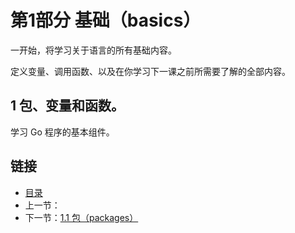 # 第1部分 基础（basics）

一开始，将学习关于语言的所有基础内容。

定义变量、调用函数、以及在你学习下一课之前所需要了解的全部内容。

## 1 包、变量和函数。

学习 Go 程序的基本组件。

## 链接
* [目录](https://github.com/alpha2018/go-zh/blob/master/tour/directory.md)
* 上一节：
* 下一节：[1.1 包（packages）](https://github.com/alpha2018/go-zh/blob/master/tour/01.01.md)
